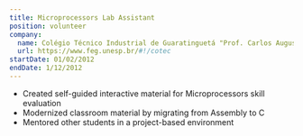 ```yaml
---
title: Microprocessors Lab Assistant
position: volunteer
company:
  name: Colégio Técnico Industrial de Guaratinguetá "Prof. Carlos Augusto Patrício Amorim"
  url: https://www.feg.unesp.br/#!/cotec
startDate: 01/02/2012
endDate: 1/12/2012
---
```

- Created self-guided interactive material for Microprocessors skill evaluation
- Modernized classroom material by migrating from Assembly to C
- Mentored other students in a project-based environment